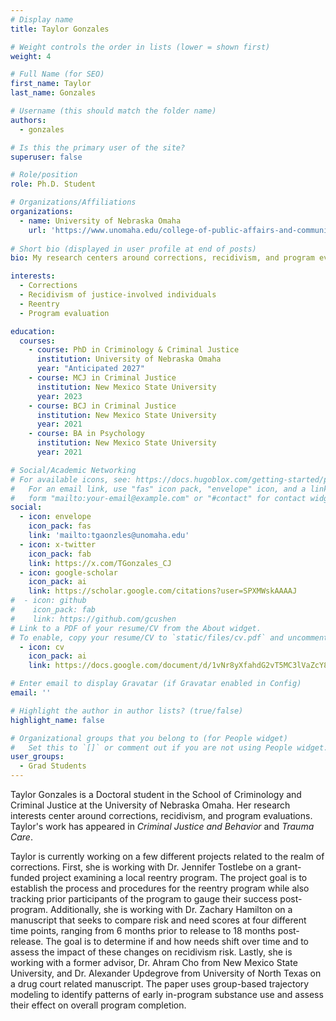 ```yaml
---
# Display name
title: Taylor Gonzales

# Weight controls the order in lists (lower = shown first)
weight: 4

# Full Name (for SEO)
first_name: Taylor
last_name: Gonzales

# Username (this should match the folder name)
authors:
  - gonzales

# Is this the primary user of the site?
superuser: false

# Role/position
role: Ph.D. Student

# Organizations/Affiliations
organizations:
  - name: University of Nebraska Omaha
    url: 'https://www.unomaha.edu/college-of-public-affairs-and-community-service/criminology-and-criminal-justice/about-us/taylor-gonzales.php'
    
# Short bio (displayed in user profile at end of posts)
bio: My research centers around corrections, recidivism, and program evaluations.

interests:
  - Corrections
  - Recidivism of justice-involved individuals
  - Reentry
  - Program evaluation

education:
  courses:
    - course: PhD in Criminology & Criminal Justice
      institution: University of Nebraska Omaha
      year: "Anticipated 2027"
    - course: MCJ in Criminal Justice
      institution: New Mexico State University
      year: 2023
    - course: BCJ in Criminal Justice
      institution: New Mexico State University
      year: 2021
    - course: BA in Psychology
      institution: New Mexico State University
      year: 2021

# Social/Academic Networking
# For available icons, see: https://docs.hugoblox.com/getting-started/page-builder/#icons
#   For an email link, use "fas" icon pack, "envelope" icon, and a link in the
#   form "mailto:your-email@example.com" or "#contact" for contact widget.
social:
  - icon: envelope
    icon_pack: fas
    link: 'mailto:tgaonzles@unomaha.edu'
  - icon: x-twitter
    icon_pack: fab
    link: https://x.com/TGonzales_CJ
  - icon: google-scholar
    icon_pack: ai
    link: https://scholar.google.com/citations?user=SPXMWskAAAAJ
#  - icon: github
#    icon_pack: fab
#    link: https://github.com/gcushen
# Link to a PDF of your resume/CV from the About widget.
# To enable, copy your resume/CV to `static/files/cv.pdf` and uncomment the lines below.
  - icon: cv
    icon_pack: ai
    link: https://docs.google.com/document/d/1vNr8yXfahdG2vT5MC3lVaZcY8RxSvkNn

# Enter email to display Gravatar (if Gravatar enabled in Config)
email: ''

# Highlight the author in author lists? (true/false)
highlight_name: false

# Organizational groups that you belong to (for People widget)
#   Set this to `[]` or comment out if you are not using People widget.
user_groups:
  - Grad Students
---
```


Taylor Gonzales is a Doctoral student in the School of Criminology and Criminal Justice at the University of Nebraska Omaha. Her research interests center around corrections, recidivism, and program evaluations. Taylor's work has appeared in *Criminal Justice and Behavior* and *Trauma Care*.

Taylor is currently working on a few different projects related to the realm of corrections. First, she is working with Dr. Jennifer Tostlebe on a grant-funded project examining a local reentry program. The project goal is to establish the process and procedures for the reentry program while also tracking prior participants of the program to gauge their success post-program. Additionally, she is working with Dr. Zachary Hamilton on a manuscript that seeks to compare risk and need scores at four different time points, ranging from 6 months prior to release to 18 months post-release. The goal is to determine if and how needs shift over time and to assess the impact of these changes on recidivism risk. Lastly, she is working with a former advisor, Dr. Ahram Cho from New Mexico State University, and Dr. Alexander Updegrove from University of North Texas on a drug court related manuscript. The paper uses group-based trajectory modeling to identify patterns of early in-program substance use and assess their effect on overall program completion.
